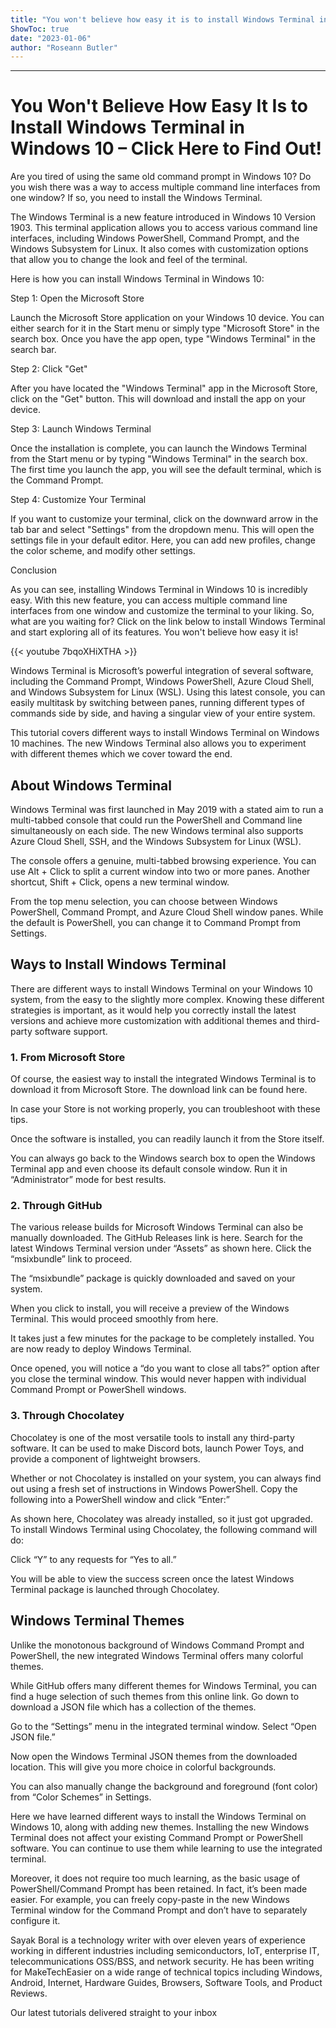 ```yaml
---
title: "You won't believe how easy it is to install Windows Terminal in Windows 10 – click here to find out!"
ShowToc: true 
date: "2023-01-06"
author: "Roseann Butler"
---
```

*****
# You Won't Believe How Easy It Is to Install Windows Terminal in Windows 10 – Click Here to Find Out!

Are you tired of using the same old command prompt in Windows 10? Do you wish there was a way to access multiple command line interfaces from one window? If so, you need to install the Windows Terminal.

The Windows Terminal is a new feature introduced in Windows 10 Version 1903. This terminal application allows you to access various command line interfaces, including Windows PowerShell, Command Prompt, and the Windows Subsystem for Linux. It also comes with customization options that allow you to change the look and feel of the terminal.

Here is how you can install Windows Terminal in Windows 10:

Step 1: Open the Microsoft Store

Launch the Microsoft Store application on your Windows 10 device. You can either search for it in the Start menu or simply type "Microsoft Store" in the search box. Once you have the app open, type "Windows Terminal" in the search bar.

Step 2: Click "Get"

After you have located the "Windows Terminal" app in the Microsoft Store, click on the "Get" button. This will download and install the app on your device.

Step 3: Launch Windows Terminal

Once the installation is complete, you can launch the Windows Terminal from the Start menu or by typing "Windows Terminal" in the search box. The first time you launch the app, you will see the default terminal, which is the Command Prompt.

Step 4: Customize Your Terminal

If you want to customize your terminal, click on the downward arrow in the tab bar and select "Settings" from the dropdown menu. This will open the settings file in your default editor. Here, you can add new profiles, change the color scheme, and modify other settings.

Conclusion

As you can see, installing Windows Terminal in Windows 10 is incredibly easy. With this new feature, you can access multiple command line interfaces from one window and customize the terminal to your liking. So, what are you waiting for? Click on the link below to install Windows Terminal and start exploring all of its features. You won't believe how easy it is!

{{< youtube 7bqoXHiXTHA >}} 



Windows Terminal is Microsoft’s powerful integration of several software, including the Command Prompt, Windows PowerShell, Azure Cloud Shell, and Windows Subsystem for Linux (WSL). Using this latest console, you can easily multitask by switching between panes, running different types of commands side by side, and having a singular view of your entire system.
 
This tutorial covers different ways to install Windows Terminal on Windows 10 machines. The new Windows Terminal also allows you to experiment with different themes which we cover toward the end.
 
## About Windows Terminal 
 
Windows Terminal was first launched in May 2019 with a stated aim to run a multi-tabbed console that could run the PowerShell and Command line simultaneously on each side. The new Windows terminal also supports Azure Cloud Shell, SSH, and the Windows Subsystem for Linux (WSL). 
 
The console offers a genuine, multi-tabbed browsing experience. You can use Alt + Click to split a current window into two or more panes. Another shortcut, Shift + Click, opens a new terminal window. 
 
From the top menu selection, you can choose between Windows PowerShell, Command Prompt, and Azure Cloud Shell window panes. While the default is PowerShell, you can change it to Command Prompt from Settings.
 
## Ways to Install Windows Terminal
 
There are different ways to install Windows Terminal on your Windows 10 system, from the easy to the slightly more complex. Knowing these different strategies is important, as it would help you correctly install the latest versions and achieve more customization with additional themes and third-party software support.
 
### 1. From Microsoft Store
 
Of course, the easiest way to install the integrated Windows Terminal is to download it from Microsoft Store. The download link can be found here. 
 
In case your Store is not working properly, you can troubleshoot with these tips. 
 
Once the software is installed, you can readily launch it from the Store itself. 
 
You can always go back to the Windows search box to open the Windows Terminal app and even choose its default console window. Run it in “Administrator” mode for best results.
 
### 2. Through GitHub
 
The various release builds for Microsoft Windows Terminal can also be manually downloaded. The GitHub Releases link is here. Search for the latest Windows Terminal version under “Assets” as shown here. Click the “msixbundle” link to proceed.
 
The “msixbundle” package is quickly downloaded and saved on your system.
 
When you click to install, you will receive a preview of the Windows Terminal. This would proceed smoothly from here. 
 
It takes just a few minutes for the package to be completely installed. You are now ready to deploy Windows Terminal.
 
Once opened, you will notice a “do you want to close all tabs?” option after you close the terminal window. This would never happen with individual Command Prompt or PowerShell windows.
 
### 3. Through Chocolatey 
 
Chocolatey is one of the most versatile tools to install any third-party software. It can be used to make Discord bots, launch Power Toys, and provide a component of lightweight browsers.
 
Whether or not Chocolatey is installed on your system, you can always find out using a fresh set of instructions in Windows PowerShell. Copy the following into a PowerShell window and click “Enter:” 
 
As shown here, Chocolatey was already installed, so it just got upgraded. To install Windows Terminal using Chocolatey, the following command will do:
 
Click “Y” to any requests for “Yes to all.”
 
You will be able to view the success screen once the latest Windows Terminal package is launched through Chocolatey. 
 
## Windows Terminal Themes
 
Unlike the monotonous background of Windows Command Prompt and PowerShell, the new integrated Windows Terminal offers many colorful themes. 
 
While GitHub offers many different themes for Windows Terminal, you can find a huge selection of such themes from this online link. Go down to download a JSON file which has a collection of the themes. 
 
Go to the “Settings” menu in the integrated terminal window. Select “Open JSON file.”
 
Now open the Windows Terminal JSON themes from the downloaded location. This will give you more choice in colorful backgrounds.
 
You can also manually change the background and foreground (font color) from “Color Schemes” in Settings. 
 
Here we have learned different ways to install the Windows Terminal on Windows 10, along with adding new themes. Installing the new Windows Terminal does not affect your existing Command Prompt or PowerShell software. You can continue to use them while learning to use the integrated terminal. 
 
Moreover, it does not require too much learning, as the basic usage of PowerShell/Command Prompt has been retained. In fact, it’s been made easier. For example, you can freely copy-paste in the new Windows Terminal window for the Command Prompt and don’t have to separately configure it. 
 
Sayak Boral is a technology writer with over eleven years of experience working in different industries including semiconductors, IoT, enterprise IT, telecommunications OSS/BSS, and network security.  He has been writing for MakeTechEasier on a wide range of technical topics including Windows, Android, Internet, Hardware Guides, Browsers, Software Tools, and Product Reviews.
 
Our latest tutorials delivered straight to your inbox




